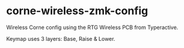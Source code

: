 # corne-wireless-zmk-config

Wireless Corne config using the RTG Wireless PCB from Typeractive.

Keymap uses 3 layers: Base, Raise & Lower.
